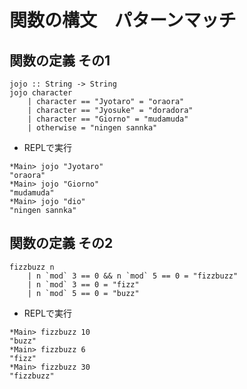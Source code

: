 # 関数の構文　パターンマッチ

## 関数の定義 その1

```
jojo :: String -> String
jojo character
    | character == "Jyotaro" = "oraora"
    | character == "Jyosuke" = "doradora"
    | character == "Giorno" = "mudamuda"
    | otherwise = "ningen sannka"
```

- REPLで実行

```
*Main> jojo "Jyotaro"
"oraora"
*Main> jojo "Giorno"
"mudamuda"
*Main> jojo "dio"
"ningen sannka"
```

## 関数の定義 その2

```
fizzbuzz n
    | n `mod` 3 == 0 && n `mod` 5 == 0 = "fizzbuzz"
    | n `mod` 3 == 0 = "fizz"
    | n `mod` 5 == 0 = "buzz"
```

- REPLで実行

```
*Main> fizzbuzz 10
"buzz"
*Main> fizzbuzz 6
"fizz"
*Main> fizzbuzz 30
"fizzbuzz"
```
